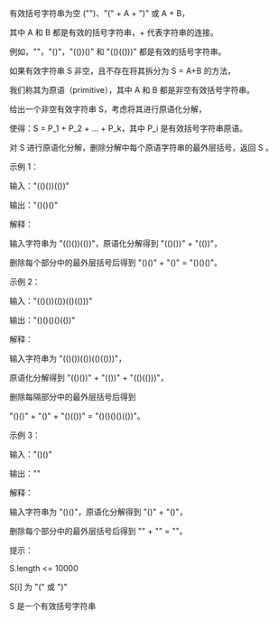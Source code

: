 有效括号字符串为空 ("")、"(" + A + ")" 或 A + B，

其中 A 和 B 都是有效的括号字符串，+ 代表字符串的连接。

例如，""，"()"，"(())()" 和 "(()(()))" 都是有效的括号字符串。

如果有效字符串 S 非空，且不存在将其拆分为 S = A+B 的方法，

我们称其为原语（primitive），其中 A 和 B 都是非空有效括号字符串。

给出一个非空有效字符串 S，考虑将其进行原语化分解，

使得：S = P_1 + P_2 + ... + P_k，其中 P_i 是有效括号字符串原语。

对 S 进行原语化分解，删除分解中每个原语字符串的最外层括号，返回 S 。

 

示例 1：

输入："(()())(())"

输出："()()()"

解释：

输入字符串为 "(()())(())"，原语化分解得到 "(()())" + "(())"，

删除每个部分中的最外层括号后得到 "()()" + "()" = "()()()"。

示例 2：

输入："(()())(())(()(()))"

输出："()()()()(())"

解释：

输入字符串为 "(()())(())(()(()))"，

原语化分解得到 "(()())" + "(())" + "(()(()))"，

删除每隔部分中的最外层括号后得到 

"()()" + "()" + "()(())" = "()()()()(())"。

示例 3：

输入："()()"

输出：""

解释：

输入字符串为 "()()"，原语化分解得到 "()" + "()"，

删除每个部分中的最外层括号后得到 "" + "" = ""。
 

提示：

S.length <= 10000

S[i] 为 "(" 或 ")"

S 是一个有效括号字符串